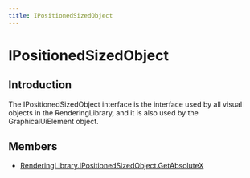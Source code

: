 ```yaml
---
title: IPositionedSizedObject
---
```


# IPositionedSizedObject

## Introduction

The IPositionedSizedObject interface is the interface used by all visual objects in the RenderingLibrary, and it is also used by the GraphicalUiElement object.

## Members

* [RenderingLibrary.IPositionedSizedObject.GetAbsoluteX](https://github.com/vchelaru/Gum/tree/8c293a405185cca0e819b810220de684b436daf9/docs/Gum%20Code%20Reference/RenderingLibrary.IPositionedSizedObject.GetAbsoluteX)

